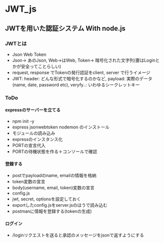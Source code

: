 # JWT_js
## JWTを用いた認証システム With node.js
### JWTとは
- Json Web Token
 - Json→ あのJson, Web→はWeb, Token→ 暗号化された文字列(要はLoginとかが安全ってことらしい)
 - request, response でTokenの発行認証をclient, server で行うイメージ
 - JWT: header: どんな形式で暗号化するのかなど, payload: 実際のデータ(name, date, password etc), veryfy..: いわゆるシークレットキー
### ToDo
#### expressのサーバーを立てる
 - npm init -y
 - express jsonwebtoken nodemon のインストール
 - モジュールの読み込み
 - expressのインスタンス化
 - PORTの宣言代入
 - PORTの待機状態を作る＋コンソールで確認
#### 登録する
 - postでpayloadのname, emailの情報を格納
 - token変数の宣言
 - body(username, email, token)変数の宣言
 - config.js
  - jwt, secret, optionsを設定しておく
 - exportしたconfig.jsをserver.jsのほうで読み込む
 - postmanに情報を登録する(tokenの生成)  
 #### ログイン
 - /loginリクエストを送ると承認のメッセージをjsonで返すようにする
